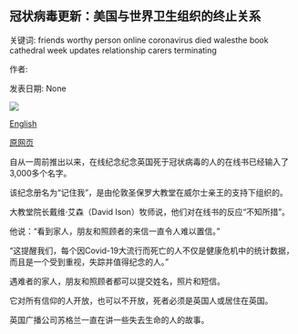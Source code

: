 ## 冠状病毒更新：美国与世界卫生组织的终止关系

关键词: friends worthy person online coronavirus died walesthe book cathedral week updates relationship carers terminating

作者: 

发表日期: None

![](https://m.files.bbci.co.uk/modules/bbc-morph-news-waf-page-meta/4.1.2/bbc_news_logo.png)

[English](Coronavirus%20updates%3A%20US%20terminating%20relationship%20with%20WHO.md)

[原网页](https://www.bbc.com/news/live/world-52844350)

自从一周前推出以来，在线纪念纪念英国死于冠状病毒的人的在线书已经输入了3,000多个名字。

该纪念册名为“记住我”，是由伦敦圣保罗大教堂在威尔士亲王的支持下组织的。

大教堂院长戴维·艾森（David Ison）牧师说，他们对在线书的反应“不知所措”。

他说：“看到家人，朋友和照顾者的来信一直令人难以置信。”

“这提醒我们，每个因Covid-19大流行而死亡的人不仅是健康危机中的统计数据，而且是一个受到重视，失踪并值得纪念的人。”

遇难者的家人，朋友和照顾者都可以提交姓名，照片和短信。

它对所有信仰的人开放，也可以不开放，死者必须是英国人或居住在英国。

英国广播公司苏格兰一直在讲一些失去生命的人的故事。